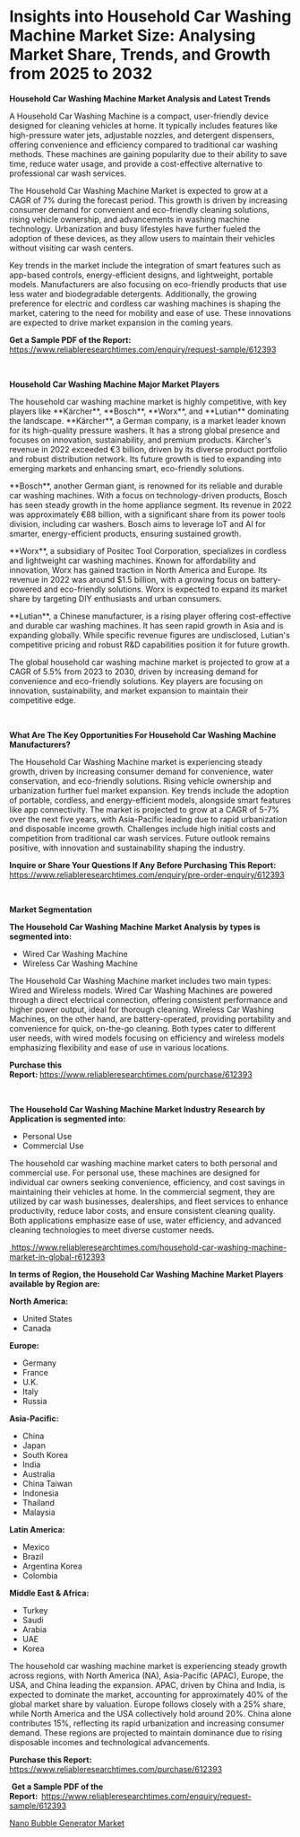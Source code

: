 <p><h1>Insights into Household Car Washing Machine Market Size: Analysing Market Share, Trends, and Growth from 2025 to 2032</h1></p><p><strong>Household Car Washing Machine Market Analysis and Latest Trends</strong></p>
<p><p>A Household Car Washing Machine is a compact, user-friendly device designed for cleaning vehicles at home. It typically includes features like high-pressure water jets, adjustable nozzles, and detergent dispensers, offering convenience and efficiency compared to traditional car washing methods. These machines are gaining popularity due to their ability to save time, reduce water usage, and provide a cost-effective alternative to professional car wash services.</p><p>The Household Car Washing Machine Market is expected to grow at a CAGR of 7% during the forecast period. This growth is driven by increasing consumer demand for convenient and eco-friendly cleaning solutions, rising vehicle ownership, and advancements in washing machine technology. Urbanization and busy lifestyles have further fueled the adoption of these devices, as they allow users to maintain their vehicles without visiting car wash centers.</p><p>Key trends in the market include the integration of smart features such as app-based controls, energy-efficient designs, and lightweight, portable models. Manufacturers are also focusing on eco-friendly products that use less water and biodegradable detergents. Additionally, the growing preference for electric and cordless car washing machines is shaping the market, catering to the need for mobility and ease of use. These innovations are expected to drive market expansion in the coming years.</p></p>
<p><strong>Get a Sample PDF of the Report:&nbsp;</strong> <a href="https://www.reliableresearchtimes.com/enquiry/request-sample/612393?utm_campaign=1835&utm_medium=2&utm_source=Github&utm_content=ia&utm_term=20012025&utm_id=household-car-washing-machine">https://www.reliableresearchtimes.com/enquiry/request-sample/612393</a></p>
<p>&nbsp;</p>
<p><strong>Household Car Washing Machine Major Market Players</strong></p>
<p><p>The household car washing machine market is highly competitive, with key players like **Kärcher**, **Bosch**, **Worx**, and **Lutian** dominating the landscape. **Kärcher**, a German company, is a market leader known for its high-quality pressure washers. It has a strong global presence and focuses on innovation, sustainability, and premium products. Kärcher's revenue in 2022 exceeded €3 billion, driven by its diverse product portfolio and robust distribution network. Its future growth is tied to expanding into emerging markets and enhancing smart, eco-friendly solutions.</p><p>**Bosch**, another German giant, is renowned for its reliable and durable car washing machines. With a focus on technology-driven products, Bosch has seen steady growth in the home appliance segment. Its revenue in 2022 was approximately €88 billion, with a significant share from its power tools division, including car washers. Bosch aims to leverage IoT and AI for smarter, energy-efficient products, ensuring sustained growth.</p><p>**Worx**, a subsidiary of Positec Tool Corporation, specializes in cordless and lightweight car washing machines. Known for affordability and innovation, Worx has gained traction in North America and Europe. Its revenue in 2022 was around $1.5 billion, with a growing focus on battery-powered and eco-friendly solutions. Worx is expected to expand its market share by targeting DIY enthusiasts and urban consumers.</p><p>**Lutian**, a Chinese manufacturer, is a rising player offering cost-effective and durable car washing machines. It has seen rapid growth in Asia and is expanding globally. While specific revenue figures are undisclosed, Lutian's competitive pricing and robust R&D capabilities position it for future growth.</p><p>The global household car washing machine market is projected to grow at a CAGR of 5.5% from 2023 to 2030, driven by increasing demand for convenience and eco-friendly solutions. Key players are focusing on innovation, sustainability, and market expansion to maintain their competitive edge.</p></p>
<p>&nbsp;</p>
<p><strong>What Are The Key Opportunities For Household Car Washing Machine Manufacturers?</strong></p>
<p><p>The Household Car Washing Machine market is experiencing steady growth, driven by increasing consumer demand for convenience, water conservation, and eco-friendly solutions. Rising vehicle ownership and urbanization further fuel market expansion. Key trends include the adoption of portable, cordless, and energy-efficient models, alongside smart features like app connectivity. The market is projected to grow at a CAGR of 5-7% over the next five years, with Asia-Pacific leading due to rapid urbanization and disposable income growth. Challenges include high initial costs and competition from traditional car wash services. Future outlook remains positive, with innovation and sustainability shaping the industry.</p></p>
<p><strong>Inquire or Share Your Questions If Any Before Purchasing This Report:</strong> <a href="https://www.reliableresearchtimes.com/enquiry/pre-order-enquiry/612393?utm_campaign=1835&utm_medium=2&utm_source=Github&utm_content=ia&utm_term=20012025&utm_id=household-car-washing-machine">https://www.reliableresearchtimes.com/enquiry/pre-order-enquiry/612393</a></p>
<p>&nbsp;</p>
<p><strong>Market Segmentation</strong></p>
<p><strong>The Household Car Washing Machine Market Analysis by types is segmented into:</strong></p>
<p><ul><li>Wired Car Washing Machine</li><li>Wireless Car Washing Machine</li></ul></p>
<p><p>The Household Car Washing Machine market includes two main types: Wired and Wireless models. Wired Car Washing Machines are powered through a direct electrical connection, offering consistent performance and higher power output, ideal for thorough cleaning. Wireless Car Washing Machines, on the other hand, are battery-operated, providing portability and convenience for quick, on-the-go cleaning. Both types cater to different user needs, with wired models focusing on efficiency and wireless models emphasizing flexibility and ease of use in various locations.</p></p>
<p><strong>Purchase this Report:&nbsp;</strong><a href="https://www.reliableresearchtimes.com/purchase/612393?utm_campaign=1835&utm_medium=2&utm_source=Github&utm_content=ia&utm_term=20012025&utm_id=household-car-washing-machine">https://www.reliableresearchtimes.com/purchase/612393</a></p>
<p>&nbsp;</p>
<p><strong>The Household Car Washing Machine Market Industry Research by Application is segmented into:</strong></p>
<p><ul><li>Personal Use</li><li>Commercial Use</li></ul></p>
<p><p>The household car washing machine market caters to both personal and commercial use. For personal use, these machines are designed for individual car owners seeking convenience, efficiency, and cost savings in maintaining their vehicles at home. In the commercial segment, they are utilized by car wash businesses, dealerships, and fleet services to enhance productivity, reduce labor costs, and ensure consistent cleaning quality. Both applications emphasize ease of use, water efficiency, and advanced cleaning technologies to meet diverse customer needs.</p></p>
<p><a href="https://www.reliableresearchtimes.com/household-car-washing-machine-market-in-global-r612393?utm_campaign=1835&utm_medium=2&utm_source=Github&utm_content=ia&utm_term=20012025&utm_id=household-car-washing-machine">&nbsp;https://www.reliableresearchtimes.com/household-car-washing-machine-market-in-global-r612393</a></p>
<p><strong>In terms of Region, the Household Car Washing Machine Market Players available by Region are:</strong></p>
<p>
    <p> <strong> North America: </strong>
        <ul>
            <li>United States</li>
            <li>Canada</li>
        </ul>
        </p> 
    <p> <strong> Europe: </strong>
        <ul>
            <li>Germany</li>
            <li>France</li>
            <li>U.K.</li>
            <li>Italy</li>
            <li>Russia</li>
        </ul>
        </p> 
    <p> <strong> Asia-Pacific: </strong>
        <ul>
            <li>China</li>
            <li>Japan</li>
            <li>South Korea</li>
            <li>India</li>
            <li>Australia</li>
            <li>China Taiwan</li>
            <li>Indonesia</li>
            <li>Thailand</li>
            <li>Malaysia</li>
        </ul>
        </p> 
    <p> <strong> Latin America: </strong>
        <ul>
            <li>Mexico</li>
            <li>Brazil</li>
            <li>Argentina Korea</li>
            <li>Colombia</li>
        </ul>
        </p> 
    <p> <strong> Middle East & Africa: </strong>
        <ul>
            <li>Turkey</li>
            <li>Saudi</li>
            <li>Arabia</li>
            <li>UAE</li>
            <li>Korea</li>
        </ul>
    </p>
    </p>
<p><p>The household car washing machine market is experiencing steady growth across regions, with North America (NA), Asia-Pacific (APAC), Europe, the USA, and China leading the expansion. APAC, driven by China and India, is expected to dominate the market, accounting for approximately 40% of the global market share by valuation. Europe follows closely with a 25% share, while North America and the USA collectively hold around 20%. China alone contributes 15%, reflecting its rapid urbanization and increasing consumer demand. These regions are projected to maintain dominance due to rising disposable incomes and technological advancements.</p></p>
<p><strong>Purchase this Report: </strong><a href="https://www.reliableresearchtimes.com/purchase/612393?utm_campaign=1835&utm_medium=2&utm_source=Github&utm_content=ia&utm_term=20012025&utm_id=household-car-washing-machine">https://www.reliableresearchtimes.com/purchase/612393</a></p>
<p>&nbsp;<strong>Get a Sample PDF of the Report:&nbsp;&nbsp;</strong><a href="https://www.reliableresearchtimes.com/enquiry/request-sample/612393?utm_campaign=1835&utm_medium=2&utm_source=Github&utm_content=ia&utm_term=20012025&utm_id=household-car-washing-machine">https://www.reliableresearchtimes.com/enquiry/request-sample/612393</a></p>
<p><strong></strong></p>
<p><p><a href="https://github.com/willjis/Market-Research-Report-List-1/blob/main/nano-bubble-generator-market.md?utm_campaign=1835&utm_medium=2&utm_source=Github&utm_content=ia&utm_term=20012025&utm_id=household-car-washing-machine">Nano Bubble Generator Market</a></p></p>